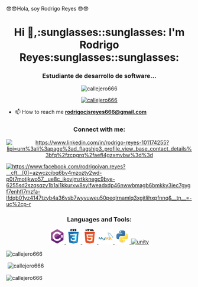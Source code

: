 :sunglasses::sunglasses:Hola, soy Rodrigo Reyes :sunglasses::sunglasses:</h1>
<h1 align="center">Hi 👋,:sunglasses::sunglasses: I'm Rodrigo Reyes:sunglasses::sunglasses:</h1>

<h3 align="center">Estudiante de desarrollo de software...</h3>

<p align="center"> <img src="https://komarev.com/ghpvc/?username=callejero666&label=Profile%20views&color=0e75b6&style=flat" alt="callejero666" /> </p>

<p align="center"> <a href="https://github.com/ryo-ma/github-profile-trophy"><img src="https://github-profile-trophy.vercel.app/?username=callejero666" alt="callejero666" /></a> </p>

- 📫 How to reach me **rodrigocjsreyes666@gmail.com**

<h3 align="center">Connect with me:</h3>
<p align="center">
<a href="https://linkedin.com/in/https://www.linkedin.com/in/rodrigo-reyes-101174255?lipi=urn%3ali%3apage%3ad_flagship3_profile_view_base_contact_details%3bfq%2fzcpgrq%2faefl4gzxmvbw%3d%3d" target="blank"><img align="center" src="https://raw.githubusercontent.com/rahuldkjain/github-profile-readme-generator/master/src/images/icons/Social/linked-in-alt.svg" alt="https://www.linkedin.com/in/rodrigo-reyes-101174255?lipi=urn%3ali%3apage%3ad_flagship3_profile_view_base_contact_details%3bfq%2fzcpgrq%2faefl4gzxmvbw%3d%3d" height="30" width="40" /></a>

<a href="https://fb.com/https://www.facebook.com/rodrigoivan.reyes?__cft__[0]=azwczcibq6bv4mzoztv2wd-p0t7motjkwo57__ue8c_ikovjmztkknegc9bye-6255sd2szqsqzy1b1ai1kkurxw8sylfweadxdp46nwwbmagb6bmkky3iec7gygf7enhfl7mzfa-lfdqb01yz4147tzyb4a36vsb7wyvuweu50peqlrnamlq3xgitlihxpfnnq&__tn__=-uc%2cp-r" target="blank"><img align="center" src="https://raw.githubusercontent.com/rahuldkjain/github-profile-readme-generator/master/src/images/icons/Social/facebook.svg" alt="https://www.facebook.com/rodrigoivan.reyes?__cft__[0]=azwczcibq6bv4mzoztv2wd-p0t7motjkwo57__ue8c_ikovjmztkknegc9bye-6255sd2szqsqzy1b1ai1kkurxw8sylfweadxdp46nwwbmagb6bmkky3iec7gygf7enhfl7mzfa-lfdqb01yz4147tzyb4a36vsb7wyvuweu50peqlrnamlq3xgitlihxpfnnq&__tn__=-uc%2cp-r" height="30" width="40" /></a>

</p>

<h3 align="center">Languages and Tools:</h3>
<p align="center"> <a href="https://www.w3schools.com/cs/" target="_blank" rel="noreferrer"> <img src="https://raw.githubusercontent.com/devicons/devicon/master/icons/csharp/csharp-original.svg" alt="csharp" width="40" height="40"/> </a> <a href="https://www.w3schools.com/css/" target="_blank" rel="noreferrer"> <img src="https://raw.githubusercontent.com/devicons/devicon/master/icons/css3/css3-original-wordmark.svg" alt="css3" width="40" height="40"/> </a> <a href="https://www.w3.org/html/" target="_blank" rel="noreferrer"> <img src="https://raw.githubusercontent.com/devicons/devicon/master/icons/html5/html5-original-wordmark.svg" alt="html5" width="40" height="40"/> </a> <a href="https://www.mysql.com/" target="_blank" rel="noreferrer"> <img src="https://raw.githubusercontent.com/devicons/devicon/master/icons/mysql/mysql-original-wordmark.svg" alt="mysql" width="40" height="40"/> </a> <a href="https://www.python.org" target="_blank" rel="noreferrer"> <img src="https://raw.githubusercontent.com/devicons/devicon/master/icons/python/python-original.svg" alt="python" width="40" height="40"/> </a> <a href="https://unity.com/" target="_blank" rel="noreferrer"> <img src="https://www.vectorlogo.zone/logos/unity3d/unity3d-icon.svg" alt="unity" width="40" height="40"/> </a> </p>

<p><img align="center" src="https://github-readme-stats.vercel.app/api/top-langs?username=callejero666&show_icons=true&locale=entransparent" alt="callejero666" /></p>

<p>&nbsp;<img align="center" src="https://github-readme-stats.vercel.app/api?username=callejero666&show_icons=true&locale=entransparent" alt="callejero666" /></p>

<p><img align="center" src="https://github-readme-streak-stats.herokuapp.com?user=Rodrigo%20Reyes&theme=transparent" alt="callejero666" /></p>
